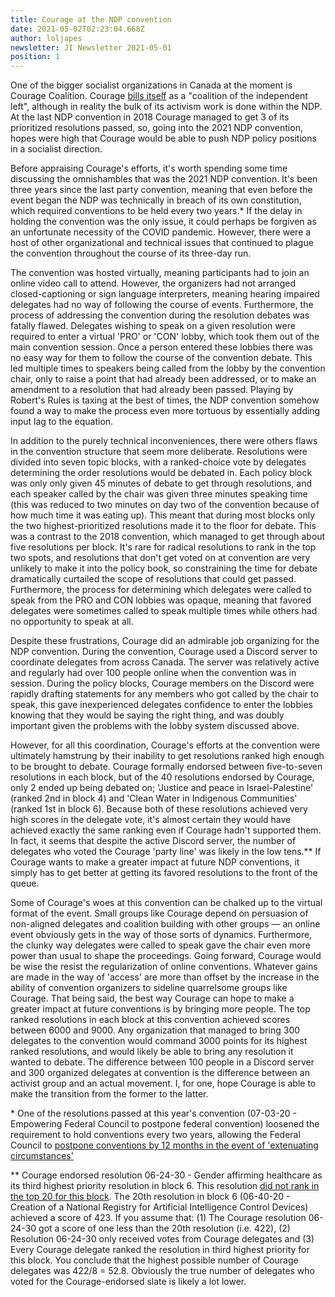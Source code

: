 ```yaml
---
title: Courage at the NDP convention
date: 2021-05-02T02:23:04.668Z
author: loljapes
newsletter: JI Newsletter 2021-05-01
position: 1
---
```

One of the bigger socialist organizations in Canada at the moment is Courage Coalition. Courage [bills itself](http://www.couragecoalition.ca/about/) as a "coalition of the independent left", although in reality the bulk of its activism work is done within the NDP. At the last NDP convention in 2018 Courage managed to get 3 of its prioritized resolutions passed, so, going into the 2021 NDP convention, hopes were high that Courage would be able to push NDP policy positions in a socialist direction. 

Before appraising Courage's efforts, it's worth spending some time discussing the omnishambles that was the 2021 NDP convention. It's been three years since the last party convention, meaning that even before the event began the NDP was technically in breach of its own constitution, which required conventions to be held every two years.* If the delay in holding the convention was the only issue, it could perhaps be forgiven as an unfortunate necessity of the COVID pandemic. However, there were a host of other organizational and technical issues that continued to plague the convention throughout the course of its three-day run. 

The convention was hosted virtually, meaning participants had to join an online video call to attend. However, the organizers had not arranged closed-captioning or sign language interpreters, meaning hearing impaired delegates had no way of following the course of events. Furthermore, the process of addressing the convention during the resolution debates was fatally flawed. Delegates wishing to speak on a given resolution were required to enter a virtual 'PRO' or 'CON' lobby, which took them out of the main convention session. Once a person entered these lobbies there was no easy way for them to follow the course of the convention debate. This led multiple times to speakers being called from the lobby by the convention chair, only to raise a point that had already been addressed, or to make an amendment to a resolution that had already been passed. Playing by Robert's Rules is taxing at the best of times, the NDP convention somehow found a way to make the process even more tortuous by essentially adding input lag to the equation.

In addition to the purely technical inconveniences, there were others flaws in the convention structure that seem more deliberate. Resolutions were divided into seven topic blocks, with a ranked-choice vote by delegates determining the order resolutions would be debated in. Each policy block was only only given 45 minutes of debate to get through resolutions, and each speaker called by the chair was given three minutes speaking time (this was reduced to two minutes on day two of the convention because of how much time it was eating up). This meant that during most blocks only the two highest-prioritized resolutions made it to the floor for debate. This was a contrast to the 2018 convention, which managed to get through about five resolutions per block. It's rare for radical resolutions to rank in the top two spots, and resolutions that don't get voted on at convention are very unlikely to make it into the policy book, so constraining the time for debate dramatically curtailed the scope of resolutions that could get passed. Furthermore, the process for determining which delegates were called to speak from the PRO and CON lobbies was opaque, meaning that favored delegates were sometimes called to speak multiple times while others had no opportunity to speak at all.   

Despite these frustrations, Courage did an admirable job organizing for the NDP convention. During the convention, Courage used a Discord server to coordinate delegates from across Canada. The server was relatively active and regularly had over 100 people online when the convention was in session. During the policy blocks, Courage members on the Discord were rapidly drafting statements for any members who got called by the chair to speak, this gave inexperienced delegates confidence to enter the lobbies knowing that they would be saying the right thing, and was doubly important given the problems with the lobby system discussed above. 

However, for all this coordination, Courage's efforts at the convention were ultimately hamstrung by their inability to get resolutions ranked high enough to be brought to debate. Courage formally endorsed between five-to-seven resolutions in each block, but of the 40 resolutions endorsed by Courage, only 2 ended up being debated on; 'Justice and peace in Israel-Palestine' (ranked 2nd in block 4) and 'Clean Water in Indigenous Communities' (ranked 1st in block 6). Because both of these resolutions achieved very high scores in the delegate vote, it's almost certain they would have achieved exactly the same ranking even if Courage hadn't supported them. In fact, it seems that despite the active Discord server, the number of delegates who voted the Courage 'party line' was likely in the low tens.\*\* If Courage wants to make a greater impact at future NDP conventions, it simply has to get better at getting its favored resolutions to the front of the queue. 

Some of Courage's woes at this convention can be chalked up to the virtual format of the event. Small groups like Courage depend on persuasion of non-aligned delegates and coalition building with other groups — an online event obviously gets in the way of those sorts of dynamics. Furthermore, the clunky way delegates were called to speak gave the chair even more power than usual to shape the proceedings. Going forward, Courage would be wise the resist the regularization of online conventions. Whatever gains are made in the way of 'access' are more than offset by the increase in the ability of convention organizers to sideline quarrelsome groups like Courage. That being said, the best way Courage can hope to make a greater impact at future conventions is by bringing more people. The top ranked resolutions in each block at this convention achieved scores between 6000 and 9000. Any organization that managed to bring 300 delegates to the convention would command 3000 points for its highest ranked resolutions, and would likely be able to bring any resolution it wanted to debate. The difference between 100 people in a Discord server and 300 organized delegates at convention is the difference between an activist group and an actual movement. I, for one, hope Courage is able to make the transition from the former to the latter. 

\* One of the resolutions passed at this year's convention (07-03-20 - Empowering Federal Council to postpone federal convention) loosened the requirement to hold conventions every two years, allowing the Federal Council to [postpone conventions by 12 months in the event of 'extenuating circumstances'](https://www.scribd.com/document/501797846/2021-NDP-Convention-Resolutions-20210406EN)

\*\* Courage endorsed resolution 06-24-30 - Gender affirming healthcare as its third highest priority resolution in block 6. This resolution [did not rank in the top 20 for this block](https://www.scribd.com/document/502204765/NDP-2021-Priority-Resolutions). The 20th resolution in block 6 (06-40-20 - Creation of a National Registry for Artificial Intelligence Control Devices) achieved a score of 423. If you assume that: (1) The Courage resolution 06-24-30 got a score of one less than the 20th resolution (i.e. 422), (2) Resolution 06-24-30 only received votes from Courage delegates and (3) Every Courage delegate ranked the resolution in third highest priority for this block. You conclude that the highest possible number of Courage delegates was 422/8 = 52.8. Obviously the true number of delegates who voted for the Courage-endorsed slate is likely a lot lower.